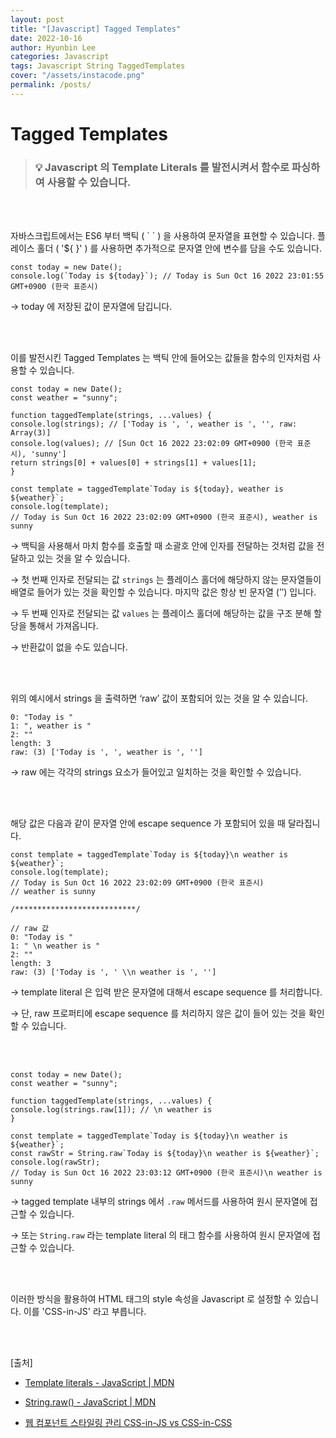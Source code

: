 ```yaml
---
layout: post
title: "[Javascript] Tagged Templates"
date: 2022-10-16
author: Hyunbin Lee
categories: Javascript
tags: Javascript String TaggedTemplates
cover: "/assets/instacode.png"
permalink: /posts/
---
```


# Tagged Templates

> ### 💡 Javascript 의 Template Literals 를 발전시켜서 함수로 파싱하여 사용할 수 있습니다.

<br />
<br />

자바스크립트에서는 ES6 부터 백틱 ( \` \` ) 을 사용하여 문자열을 표현할 수 있습니다. 플레이스 홀더 ( '${ }' ) 를 사용하면 추가적으로 문자열 안에 변수를 담을 수도 있습니다.

<pre>
<code class="hljs javascript">const today = new Date();
console.log(`Today is ${today}`); // Today is Sun Oct 16 2022 23:01:55 GMT+0900 (한국 표준시)</code>
</pre>

→ today 에 저장된 값이 문자열에 담깁니다.

<br />
<br />

이를 발전시킨 Tagged Templates 는 백틱 안에 들어오는 값들을 함수의 인자처럼 사용할 수 있습니다.

<pre>
<code class="hljs">const today = new Date();
const weather = "sunny";

function taggedTemplate(strings, ...values) {
console.log(strings); // ['Today is ', ', weather is ', '', raw: Array(3)]
console.log(values); // [Sun Oct 16 2022 23:02:09 GMT+0900 (한국 표준시), 'sunny']
return strings[0] + values[0] + strings[1] + values[1];
}

const template = taggedTemplate`Today is ${today}, weather is ${weather}`;
console.log(template);
// Today is Sun Oct 16 2022 23:02:09 GMT+0900 (한국 표준시), weather is sunny</code>
</pre>

→ 백틱을 사용해서 마치 함수를 호출할 때 소괄호 안에 인자를 전달하는 것처럼 값을 전달하고 있는 것을 알 수 있습니다.

→ 첫 번째 인자로 전달되는 값 `strings` 는 플레이스 홀더에 해당하지 않는 문자열들이 배열로 들어가 있는 것을 확인할 수 있습니다. 마지막 값은 항상 빈 문자열 (’’) 입니다.

→ 두 번째 인자로 전달되는 값 `values` 는 플레이스 홀더에 해당하는 값을 구조 분해 할당을 통해서 가져옵니다.

→ 반환값이 없을 수도 있습니다.

<br />
<br />

위의 예시에서 strings 을 출력하면 ‘raw’ 값이 포함되어 있는 것을 알 수 있습니다.

<pre>
<code class="hljs">0: "Today is "
1: ", weather is "
2: ""
length: 3
raw: (3) ['Today is ', ', weather is ', '']</code>
</pre>

→ raw 에는 각각의 strings 요소가 들어있고 일치하는 것을 확인할 수 있습니다.

<br />
<br />

해당 값은 다음과 같이 문자열 안에 escape sequence 가 포함되어 있을 때 달라집니다.

<pre>
<code class="hljs">const template = taggedTemplate`Today is ${today}\n weather is ${weather}`;
console.log(template);
// Today is Sun Oct 16 2022 23:02:09 GMT+0900 (한국 표준시)
// weather is sunny

/***************************/

// raw 값
0: "Today is "
1: " \n weather is "
2: ""
length: 3
raw: (3) ['Today is ', ' \\n weather is ', '']</code>
</pre>

→ template literal 은 입력 받은 문자열에 대해서 escape sequence 를 처리합니다.

→ 단, raw 프로퍼티에 escape sequence 를 처리하지 않은 값이 들어 있는 것을 확인할 수 있습니다.

<br />
<br />

<pre>
<code class="hljs">const today = new Date();
const weather = "sunny";

function taggedTemplate(strings, ...values) {
console.log(strings.raw[1]); // \n weather is
}

const template = taggedTemplate`Today is ${today}\n weather is ${weather}`;
const rawStr = String.raw`Today is ${today}\n weather is ${weather}`;
console.log(rawStr);
// Today is Sun Oct 16 2022 23:03:12 GMT+0900 (한국 표준시)\n weather is sunny</code>
</pre>

→ tagged template 내부의 strings 에서 `.raw` 메서드를 사용하여 원시 문자열에 접근할 수 있습니다.

→ 또는 `String.raw` 라는 template literal 의 태그 함수를 사용하여 원시 문자열에 접근할 수 있습니다.

<br />
<br />

이러한 방식을 활용하여 HTML 태그의 style 속성을 Javascript 로 설정할 수 있습니다. 이를 'CSS-in-JS' 라고 부릅니다.

<br />
<br />

[출처]

- [Template literals - JavaScript \| MDN](https://developer.mozilla.org/ko/docs/Web/JavaScript/Reference/Template_literals#tagged_templates)

- [String.raw() - JavaScript \| MDN](https://developer.mozilla.org/ko/docs/Web/JavaScript/Reference/Global_Objects/String/raw)

- [웹 컴포넌트 스타일링 관리 CSS-in-JS vs CSS-in-CSS](https://www.samsungsds.com/kr/insights/web_component.html)

